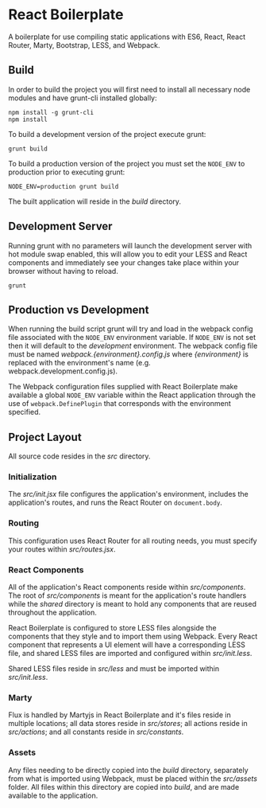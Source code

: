 # React Boilerplate

A boilerplate for use compiling static applications with ES6, React, React
Router, Marty, Bootstrap, LESS, and Webpack.

## Build

In order to build the project you will first need to install all necessary node
modules and have grunt-cli installed globally:

```
npm install -g grunt-cli
npm install
```

To build a development version of the project execute grunt:

```
grunt build
```

To build a production version of the project you must set the `NODE_ENV` to
production prior to executing grunt:

```
NODE_ENV=production grunt build
```

The built application will reside in the *build* directory.

## Development Server

Running grunt with no parameters will launch the development server with hot
module swap enabled, this will allow you to edit your LESS and React components
and immediately see your changes take place within your browser without having
to reload.

```
grunt
```

## Production vs Development

When running the build script grunt will try and load in the webpack config file
associated with the `NODE_ENV` environment variable. If `NODE_ENV` is not set
then it will default to the *development* environment. The webpack config file
must be named *webpack.{environment}.config.js* where *{environment}* is
replaced with the environment's name (e.g. webpack.development.config.js).

The Webpack configuration files supplied with React Boilerplate make available
a global `NODE_ENV` variable within the React application through the use of
`webpack.DefinePlugin` that corresponds with the environment specified.

## Project Layout

All source code resides in the *src* directory.

### Initialization

The *src/init.jsx* file configures the application's environment, includes the
application's routes, and runs the React Router on `document.body`.

### Routing

This configuration uses React Router for all routing needs, you must specify
your routes within *src/routes.jsx*.

### React Components

All of the application's React components reside within *src/components*. The
root of *src/components* is meant for the application's route handlers while the
*shared* directory is meant to hold any components that are reused throughout
the application.

React Boilerplate is configured to store LESS files alongside the components
that they style and to import them using Webpack. Every React component that
represents a UI element will have a corresponding LESS file, and shared LESS
files are imported and configured within *src/init.less*.

Shared LESS files reside in *src/less* and must be imported within
*src/init.less*.

### Marty

Flux is handled by Martyjs in React Boilerplate and it's files reside in
multiple locations; all data stores reside in *src/stores*; all actions reside
in *src/actions*; and all constants reside in *src/constants*.

### Assets

Any files needing to be directly copied into the *build* directory, separately
from what is imported using Webpack, must be placed within the *src/assets*
folder. All files within this directory are copied into *build*, and are made
available to the application.
